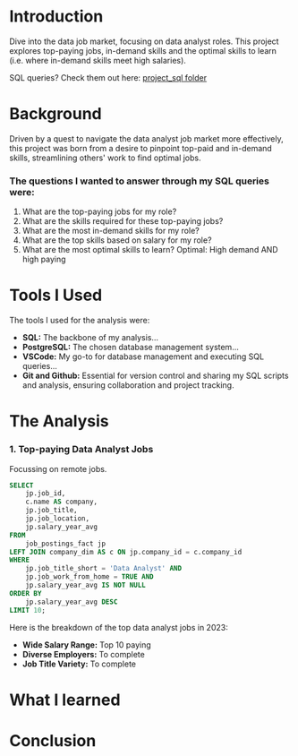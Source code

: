 # Introduction
 Dive into the data job market, focusing on data analyst roles. This project explores top-paying jobs, in-demand skills and the optimal skills to learn (i.e. where in-demand skills meet high salaries). 

SQL queries? Check them out here: [project_sql folder](/project_sql/)

# Background
Driven by a quest to navigate the data analyst job market more effectively, this project was born from a desire to pinpoint top-paid and in-demand skills, streamlining others' work to find optimal jobs.

### The questions I wanted to answer through my SQL queries were:

1.	What are the top-paying jobs for my role?
2.	What are the skills required for these top-paying jobs?
3.	What are the most in-demand skills for my role?
4.	What are the top skills based on salary for my role?
5.	What are the most optimal skills to learn? Optimal: High demand AND high paying

# Tools I Used
The tools I used for the analysis were:
- **SQL:** The backbone of my analysis...
- **PostgreSQL:** The chosen database management system...
- **VSCode:** My go-to for database management and executing SQL queries...
- **Git and Github:** Essential for version control and sharing my SQL scripts and analysis, ensuring collaboration and project tracking.

# The Analysis
### 1. Top-paying Data Analyst Jobs
Focussing on remote jobs.

```sql
SELECT
    jp.job_id,
    c.name AS company,
    jp.job_title,
    jp.job_location,
    jp.salary_year_avg
FROM
    job_postings_fact jp
LEFT JOIN company_dim AS c ON jp.company_id = c.company_id
WHERE
    jp.job_title_short = 'Data Analyst' AND
    jp.job_work_from_home = TRUE AND
    jp.salary_year_avg IS NOT NULL
ORDER BY
    jp.salary_year_avg DESC
LIMIT 10;
```

Here is the breakdown of the top data analyst jobs in 2023:
- **Wide Salary Range:** Top 10 paying 
- **Diverse Employers:** To complete
- **Job Title Variety:** To complete




# What I learned
# Conclusion
